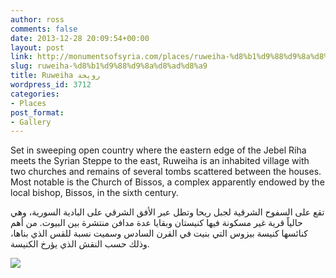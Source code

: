 ```yaml
---
author: ross
comments: false
date: 2013-12-28 20:09:54+00:00
layout: post
link: http://monumentsofsyria.com/places/ruweiha-%d8%b1%d9%88%d9%8a%d8%ad%d8%a9/
slug: ruweiha-%d8%b1%d9%88%d9%8a%d8%ad%d8%a9
title: Ruweiha رويحة
wordpress_id: 3712
categories:
- Places
post_format:
- Gallery
---
```


Set in sweeping open country where the eastern edge of the Jebel Riha meets the Syrian Steppe to the east, Ruweiha is an inhabited village with two churches and remains of several tombs scattered between the houses. Most notable is the Church of Bissos, a complex apparently endowed by the local bishop, Bissos, in the sixth century.


تقع على السفوح الشرقية لجبل ريحا وتطل عبر الأفق الشرقي على البادية السورية، وهي حالياً قرية غير مسكونة فيها كنيستان وبقايا عدة مدافن منتشرة بين البيوت. من أهم كنائسها كنيسة بيزوس التي بنيت في القرن السادس وسميت نسبة للقس الذي بناها، وذلك حسب النقش الذي يؤرخ الكنيسة.


![](http://monumentsofsyria.com/nextgen-attach_to_post/preview/id--3743)
